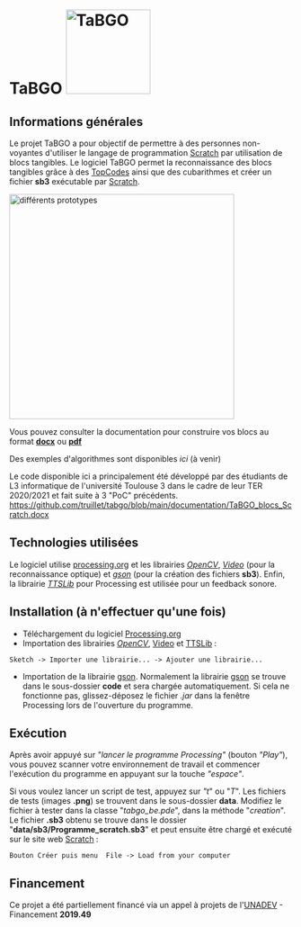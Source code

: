 # TaBGO <img src="https://github.com/truillet/tabgo_be/blob/main/documentation/images/tabgo.png" width=150 alt="TaBGO">

## Informations générales
Le projet TaBGO a pour objectif de permettre à des personnes non-voyantes d'utiliser le langage de programmation [Scratch](https://scratch.mit.edu) par utilisation de blocs tangibles.
Le logiciel TaBGO permet la reconnaissance des blocs tangibles grâce à des [TopCodes](https://github.com/truillet/TopCodes) ainsi que des cubarithmes et créer un fichier **sb3** exécutable par [Scratch](https://scratch.mit.edu).

<img src="https://github.com/truillet/tabgo_be/blob/main/documentation/images/blocks.jpg" width=400 alt="différents prototypes">

Vous pouvez consulter la documentation pour construire vos blocs au format **[docx](https://github.com/truillet/tabgo/blob/main/documentation/TaBGO_blocs_Scratch.docx)** ou **[pdf](https://github.com/truillet/tabgo/blob/main/documentation/TaBGO_blocs_Scratch.pdf)**

Des exemples d'algorithmes sont disponibles *ici* (à venir)

Le code disponible ici a principalement été développé par des étudiants de L3 informatique de l'université Toulouse 3 dans le cadre de leur TER 2020/2021 et fait suite à 3 "PoC" précédents.
https://github.com/truillet/tabgo/blob/main/documentation/TaBGO_blocs_Scratch.docx
## Technologies utilisées
Le logiciel utilise [processing.org](https://www.processing.org) et les librairies *[OpenCV](https://github.com/atduskgreg/opencv-processing)*, *[Video](https://github.com/processing/processing-video)* (pour la reconnaissance optique) et *[gson](https://github.com/google/gson)* (pour la création des fichiers **sb3**).
Enfin, la librairie *[TTSLib](https://www.local-guru.net/blog/pages/ttslib)* pour Processing est utilisée pour un feedback sonore.

## Installation (à n'effectuer qu'une fois)
* Téléchargement du logiciel [Processing.org](https://processing.org/download)
* Importation des librairies *[OpenCV](https://github.com/atduskgreg/opencv-processing)*, [Video](https://github.com/processing/processing-video) et [TTSLib](https://www.local-guru.net/blog/pages/ttslib) : 

`Sketch -> Importer une librairie... -> Ajouter une librairie...`
* Importation de la librairie [gson](https://github.com/google/gson). Normalement la librairie [gson](https://github.com/google/gson) se trouve dans le sous-dossier **code** et sera chargée automatiquement. Si cela ne fonctionne pas, glissez-déposez le fichier *.jar* dans la fenêtre Processing lors de l'ouverture du programme.

## Exécution
Après avoir appuyé sur *"lancer le programme Processing"* (bouton *"Play"*), vous pouvez scanner votre environnement de travail et commencer l'exécution du programme en appuyant sur la touche *"espace"*.

Si vous voulez lancer un script de test, appuyez sur *"t*" ou "*T*". Les fichiers de tests (images **.png**) se trouvent dans le sous-dossier **data**. Modifiez le fichier à tester dans la classe "*tabgo_be.pde*", dans la méthode "*creation*".
Le fichier **.sb3** obtenu se trouve dans le dossier "**data/sb3/Programme_scratch.sb3**" et peut ensuite être chargé et exécuté sur le site web [Scratch](https://scratch.mit.edu) : 

`Bouton Créer puis menu  File -> Load from your computer`

## Financement
Ce projet a été partiellement financé via un appel à projets de l'[UNADEV](https://www.unadev.com/nos-missions/appel-a-projets) - Financement **2019.49** 
